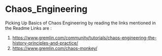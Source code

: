 # Chaos_Engineering
Picking Up Basics of Chaos Engineering by reading the links mentioned in the Readme
Links are :
1. https://www.gremlin.com/community/tutorials/chaos-engineering-the-history-principles-and-practice/
2. https://www.gremlin.com/chaos-monkey/
